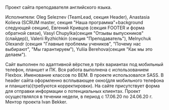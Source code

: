 Проект сайта преподавателя английского языка.

Исполнители: Oleg Seleznev (TeamLead, секция Header),
             Anastasia Kolieva (SCRUM master, секция "Наша программа"+background следующей секции),
             Eвгений Кривцов (секция FOOTER и форма обратной связи),
             Vasyl Chupylka(секция "Отзывы выпускников" (слайдер)),
             Valerii Ryzhichkin (секция "Преподаватель"),
             Melnychuk Olexandr (секция "Главные проблемы учеников", "Почему нас выбирают", "Мы гарантируем"),
             Yuliia Berehova(секция "Как мы это делаем").
             
Сайт выполнен по адаптивной вёрстке,в трёх вариантах под мобильный телефон, планшет и ПК. 
Вся работа выполнена с использованием Flexbox. Именование классов по ВЕМ. В проекте использовался SASS.
В header сайта оформленно всплывающее окно(для мобильного телефона и планшета)(требуются корректировки).
На сайте присутствует форма для отправки информации о потенциальных клиентах.
Проект осуществлялся в течении недели, в период с 17.06.20 по 24.06.20 г.
Ментор проекта Ivan Bekker.
